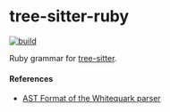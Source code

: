 tree-sitter-ruby
================

[![build](https://github.com/tree-sitter/tree-sitter-ruby/actions/workflows/ci.yml/badge.svg)](https://github.com/tree-sitter/tree-sitter-ruby/actions/workflows/ci.yml)

Ruby grammar for [tree-sitter](https://github.com/tree-sitter/tree-sitter).

#### References

* [AST Format of the Whitequark parser](https://github.com/whitequark/parser/blob/master/doc/AST_FORMAT.md)
